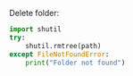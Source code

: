 Delete folder:
```python
import shutil
try:
    shutil.rmtree(path)
except FileNotFoundError:
    print("Folder not found")
```
